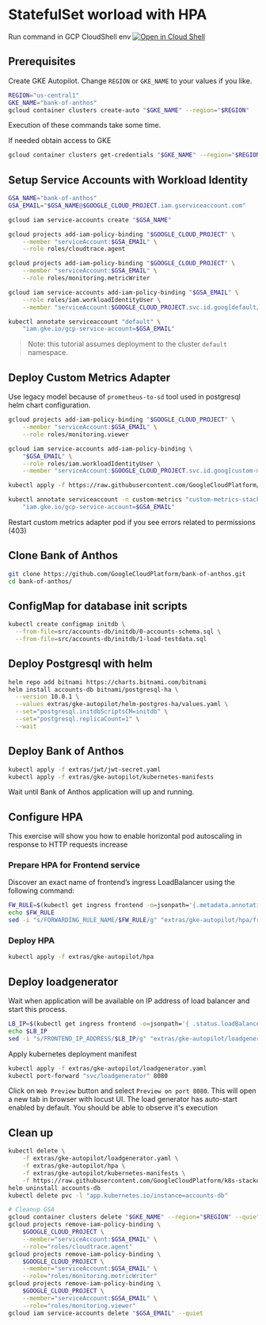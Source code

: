 # StatefulSet worload with HPA

Run command in GCP CloudShell env [![Open in Cloud Shell](https://gstatic.com/cloudssh/images/open-btn.svg)](https://ide.cloud.google.com?cloudshell_git_repo=https://github.com/GoogleCloudPlatform/bank-of-anthos.git&cloudshell_git_branch=main&cloudshell_workspace=&cloudshell_tutorial=TUTORIAL.md&show=terminal&ephemeral=false
)

## Prerequisites

Create GKE Autopilot. Change `REGION` or `GKE_NAME` to your values if you like.

```bash
REGION="us-central1"
GKE_NAME="bank-of-anthos"
gcloud container clusters create-auto "$GKE_NAME" --region="$REGION"
```

Execution of these commands take some time.

If needed obtain access to GKE

```bash
gcloud container clusters get-credentials "$GKE_NAME" --region="$REGION"
```

## Setup Service Accounts with Workload Identity

```bash
GSA_NAME="bank-of-anthos"
GSA_EMAIL="$GSA_NAME@$GOOGLE_CLOUD_PROJECT.iam.gserviceaccount.com"

gcloud iam service-accounts create "$GSA_NAME"

gcloud projects add-iam-policy-binding "$GOOGLE_CLOUD_PROJECT" \
    --member "serviceAccount:$GSA_EMAIL" \
    --role roles/cloudtrace.agent

gcloud projects add-iam-policy-binding "$GOOGLE_CLOUD_PROJECT" \
    --member "serviceAccount:$GSA_EMAIL" \
    --role roles/monitoring.metricWriter

gcloud iam service-accounts add-iam-policy-binding "$GSA_EMAIL" \
    --role roles/iam.workloadIdentityUser \
    --member "serviceAccount:$GOOGLE_CLOUD_PROJECT.svc.id.goog[default/default]"

kubectl annotate serviceaccount "default" \
    "iam.gke.io/gcp-service-account=$GSA_EMAIL"
```

> Note: this tutorial assumes deployment to the cluster `default` namespace.

## Deploy Custom Metrics Adapter

Use legacy model because of `prometheus-to-sd` tool used in postgresql helm chart configuration.

```bash
gcloud projects add-iam-policy-binding "$GOOGLE_CLOUD_PROJECT" \
    --member "serviceAccount:$GSA_EMAIL" \
    --role roles/monitoring.viewer

gcloud iam service-accounts add-iam-policy-binding \
    "$GSA_EMAIL" \
    --role roles/iam.workloadIdentityUser \
    --member "serviceAccount:$GOOGLE_CLOUD_PROJECT.svc.id.goog[custom-metrics/custom-metrics-stackdriver-adapter]"

kubectl apply -f https://raw.githubusercontent.com/GoogleCloudPlatform/k8s-stackdriver/master/custom-metrics-stackdriver-adapter/deploy/production/adapter.yaml

kubectl annotate serviceaccount -n custom-metrics "custom-metrics-stackdriver-adapter" \
    "iam.gke.io/gcp-service-account=$GSA_EMAIL"
```

Restart custom metrics adapter pod if you see errors related to permissions (403)

## Clone Bank of Anthos

```bash
git clone https://github.com/GoogleCloudPlatform/bank-of-anthos.git
cd bank-of-anthos/
```

## ConfigMap for database init scripts

```bash
kubectl create configmap initdb \
  --from-file=src/accounts-db/initdb/0-accounts-schema.sql \
  --from-file=src/accounts-db/initdb/1-load-testdata.sql
```

## Deploy Postgresql with helm

```bash
helm repo add bitnami https://charts.bitnami.com/bitnami
helm install accounts-db bitnami/postgresql-ha \
  --version 10.0.1 \
  --values extras/gke-autopilot/helm-postgres-ha/values.yaml \
  --set="postgresql.initdbScriptsCM=initdb" \
  --set="postgresql.replicaCount=1" \
  --wait
```

## Deploy Bank of Anthos

```bash
kubectl apply -f extras/jwt/jwt-secret.yaml
kubectl apply -f extras/gke-autopilot/kubernetes-manifests
```

Wait until Bank of Anthos application will up and running.

## Configure HPA

This exercise will show you how to enable horizontal pod autoscaling in response to HTTP requests increase

### Prepare HPA for Frontend service

Discover an exact name of frontend’s ingress LoadBalancer using the following command:

```bash
FW_RULE=$(kubectl get ingress frontend -o=jsonpath='{.metadata.annotations.ingress\.kubernetes\.io/forwarding-rule}')
echo $FW_RULE
sed -i "s/FORWARDING_RULE_NAME/$FW_RULE/g" "extras/gke-autopilot/hpa/frontend.yaml"
```

### Deploy HPA

```bash
kubectl apply -f extras/gke-autopilot/hpa
```

## Deploy loadgenerator

Wait when application will be available on IP address of load balancer and start this process.

```bash
LB_IP=$(kubectl get ingress frontend -o=jsonpath='{ .status.loadBalancer.ingress[0].ip}')
echo $LB_IP
sed -i "s/FRONTEND_IP_ADDRESS/$LB_IP/g" "extras/gke-autopilot/loadgenerator.yaml"
```

Apply kubernetes deployment manifest

```bash
kubectl apply -f extras/gke-autopilot/loadgenerator.yaml
kubectl port-forward "svc/loadgenerator" 8080
```

Click on `Web Preview` button and select `Preview on port 8080`. This will open a new tab in browser with locust UI.
The load generator has auto-start enabled by default. You should be able to observe it's execution

## Clean up

```bash
kubectl delete \
    -f extras/gke-autopilot/loadgenerator.yaml \
    -f extras/gke-autopilot/hpa \
    -f extras/gke-autopilot/kubernetes-manifests \
    -f https://raw.githubusercontent.com/GoogleCloudPlatform/k8s-stackdriver/master/custom-metrics-stackdriver-adapter/deploy/production/adapter.yaml
helm uninstall accounts-db
kubectl delete pvc -l "app.kubernetes.io/instance=accounts-db"

# Cleanup GSA
gcloud container clusters delete "$GKE_NAME" --region="$REGION" --quiet
gcloud projects remove-iam-policy-binding \
    $GOOGLE_CLOUD_PROJECT \
    --member="serviceAccount:$GSA_EMAIL" \
    --role="roles/cloudtrace.agent"
gcloud projects remove-iam-policy-binding \
    $GOOGLE_CLOUD_PROJECT \
    --member="serviceAccount:$GSA_EMAIL" \
    --role="roles/monitoring.metricWriter"
gcloud projects remove-iam-policy-binding \
    $GOOGLE_CLOUD_PROJECT \
    --member="serviceAccount:$GSA_EMAIL" \
    --role="roles/monitoring.viewer"
gcloud iam service-accounts delete "$GSA_EMAIL" --quiet
```

